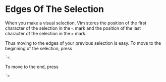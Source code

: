 # Edges Of The Selection

When you make a visual selection, Vim stores the position of the first
character of the selection in the `<` mark and the position of the last
character of the selection in the `>` mark.

Thus moving to the edges of your previous selection is easy. To move to the
beginning of the selection, press

    `<

To move to the end, press

    `>
